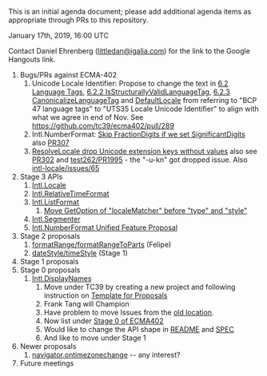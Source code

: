 This is an initial agenda document; please add additional agenda items as appropriate through PRs to this repository.

January 17th, 2019, 16:00 UTC

Contact Daniel Ehrenberg (littledan@igalia.com) for the link to the Google Hangouts link.

1. Bugs/PRs against ECMA-402
    1. Unicode Locale Identifier: Propose to change the text in [6.2 Language Tags](https://ecma-international.org/ecma-402/#sec-language-tags), [6.2.2 IsStructurallyValidLanguageTag](https://ecma-international.org/ecma-402/#sec-isstructurallyvalidlanguagetag), [6.2.3 CanonicalizeLanguageTag](https://ecma-international.org/ecma-402/#sec-canonicalizelanguagetag) and [DefaultLocale](https://ecma-international.org/ecma-402/#sec-defaultlocale) from referring to "BCP 47 language tags" to "UTS35 Locale Unicode Identifier" to align with what we agree in end of Nov. See https://github.com/tc39/ecma402/pull/289
    2. Intl.NumberFormat: [Skip FractionDigits if we set SignificantDigits](https://github.com/tc39/ecma402/issues/306) also [PR307](https://github.com/tc39/ecma402/pull/307)
    3. [ResolveLocale drop Unicode extension keys without values](https://github.com/tc39/ecma402/issues/223) also see [PR302](https://github.com/tc39/ecma402/pull/302) and [test262/PR1995](https://github.com/tc39/test262/pull/1995) - the "-u-kn" got dropped issue. Also [intl-locale/issues/65](https://github.com/tc39/proposal-intl-locale/issues/65)
2. Stage 3 APIs
    1. [Intl.Locale](https://github.com/tc39/proposal-intl-locale)
    2. [Intl.RelativeTimeFormat](https://github.com/tc39/proposal-intl-relative-time)
    3. [Intl.ListFormat](https://github.com/tc39/proposal-intl-list-format)
        1. [Move GetOption of "localeMatcher" before "type" and "style"](https://github.com/tc39/proposal-intl-list-format/pull/36)
    4. [Intl.Segmenter](https://github.com/tc39/proposal-intl-segmenter)
    5. [Intl.NumberFormat Unified Feature Proposal](https://github.com/sffc/proposal-unified-intl-numberformat)
3. Stage 2 proposals
    1. [formatRange/formatRangeToParts](https://github.com/fabalbon/proposal-intl-DateTimeFormat-formatRange) (Felipe)
    2. [dateStyle/timeStyle](https://github.com/tc39/proposal-ecma402-datetime-style) (Stage 1)
4. Stage 1 proposals
5. Stage 0 proposals
    1. [Intl.DisplayNames](https://github.com/tc39/proposal-intl-displaynames)
        1. Move under TC39 by creating a new project and following instruction on [Template for Proposals](https://github.com/tc39/template-for-proposals)
        2. Frank Tang will Champion
        3. Have problem to move Issues from the [old location](https://github.com/brawer/proposal-intl-displaynames).
        4. Now list under [Stage 0 of ECMA402](https://github.com/tc39/proposals/blob/master/ecma402/stage-0-proposals.md) 
        5. Would like to change the API shape in [README](https://github.com/tc39/proposal-intl-displaynames/pull/2) and [SPEC](https://github.com/tc39/proposal-intl-displaynames/pull/4)
        6. And like to move under Stage 1
6. Newer proposals
    1. [navigator.ontimezonechange](https://github.com/whatwg/html/pull/3047) -- any interest?
7. Future meetings
